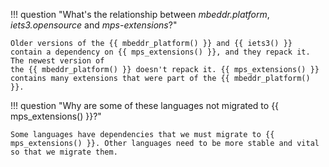 !!! question "What's the relationship between *mbeddr\.platform*, *iets3.opensource* and *mps-extensions*?"

    Older versions of the {{ mbeddr_platform() }} and {{ iets3() }} contain a dependency on {{ mps_extensions() }}, and they repack it. The newest version of
    the {{ mbeddr_platform() }} doesn't repack it. {{ mps_extensions() }} contains many extensions that were part of the {{ mbeddr_platform() }}.

!!! question "Why are some of these languages not migrated to {{ mps_extensions() }}?"

    Some languages have dependencies that we must migrate to {{ mps_extensions() }}. Other languages need to be more stable and vital so that we migrate them.